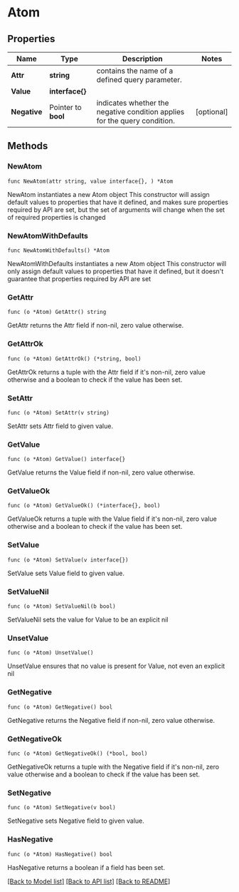 # Atom

## Properties

Name | Type | Description | Notes
------------ | ------------- | ------------- | -------------
**Attr** | **string** | contains the name of a defined query parameter. | 
**Value** | **interface{}** |  | 
**Negative** | Pointer to **bool** | indicates whether the negative condition applies for the query condition. | [optional] 

## Methods

### NewAtom

`func NewAtom(attr string, value interface{}, ) *Atom`

NewAtom instantiates a new Atom object
This constructor will assign default values to properties that have it defined,
and makes sure properties required by API are set, but the set of arguments
will change when the set of required properties is changed

### NewAtomWithDefaults

`func NewAtomWithDefaults() *Atom`

NewAtomWithDefaults instantiates a new Atom object
This constructor will only assign default values to properties that have it defined,
but it doesn't guarantee that properties required by API are set

### GetAttr

`func (o *Atom) GetAttr() string`

GetAttr returns the Attr field if non-nil, zero value otherwise.

### GetAttrOk

`func (o *Atom) GetAttrOk() (*string, bool)`

GetAttrOk returns a tuple with the Attr field if it's non-nil, zero value otherwise
and a boolean to check if the value has been set.

### SetAttr

`func (o *Atom) SetAttr(v string)`

SetAttr sets Attr field to given value.


### GetValue

`func (o *Atom) GetValue() interface{}`

GetValue returns the Value field if non-nil, zero value otherwise.

### GetValueOk

`func (o *Atom) GetValueOk() (*interface{}, bool)`

GetValueOk returns a tuple with the Value field if it's non-nil, zero value otherwise
and a boolean to check if the value has been set.

### SetValue

`func (o *Atom) SetValue(v interface{})`

SetValue sets Value field to given value.


### SetValueNil

`func (o *Atom) SetValueNil(b bool)`

 SetValueNil sets the value for Value to be an explicit nil

### UnsetValue
`func (o *Atom) UnsetValue()`

UnsetValue ensures that no value is present for Value, not even an explicit nil
### GetNegative

`func (o *Atom) GetNegative() bool`

GetNegative returns the Negative field if non-nil, zero value otherwise.

### GetNegativeOk

`func (o *Atom) GetNegativeOk() (*bool, bool)`

GetNegativeOk returns a tuple with the Negative field if it's non-nil, zero value otherwise
and a boolean to check if the value has been set.

### SetNegative

`func (o *Atom) SetNegative(v bool)`

SetNegative sets Negative field to given value.

### HasNegative

`func (o *Atom) HasNegative() bool`

HasNegative returns a boolean if a field has been set.


[[Back to Model list]](../README.md#documentation-for-models) [[Back to API list]](../README.md#documentation-for-api-endpoints) [[Back to README]](../README.md)


